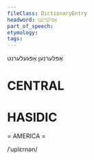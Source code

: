 ```yaml
---
fileClass: DictionaryEntry
headword: אָפּלערנען
part_of_speech: 
etymology: 
tags: 
---
```

אָפּלערנען
אָפּגעלערנט

CENTRAL
========

HASIDIC
=======
= AMERICA = 

/ˈuplɛrnən/